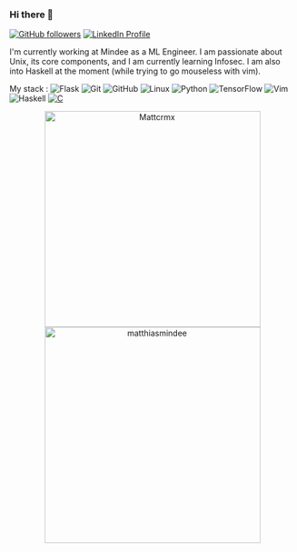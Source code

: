 ### Hi there 👋
[![GitHub followers](https://img.shields.io/github/followers/Mattcrmx?label=Follow&style=social)](https://github.com/Mattcrmx)
[![LinkedIn Profile](https://img.shields.io/badge/linkedin-%230077B5.svg?style=flat&logo=linkedin&logoColor=white)](https://www.linkedin.com/in/matthias-cremieux-4b1222153/)

I'm currently working at Mindee as a ML Engineer. I am passionate about Unix, its core components, and I am currently learning Infosec. I am also 
into Haskell at the moment (while trying to go mouseless with vim).

My stack :
![Flask](https://img.shields.io/badge/flask-%23000.svg?style=flat&logo=flask&logoColor=white)
![Git](https://img.shields.io/badge/git-%23F05033.svg?style=flat&logo=git&logoColor=white)
![GitHub](https://img.shields.io/badge/github-%23121011.svg?style=flat&logo=github&logoColor=white)
![Linux](https://img.shields.io/badge/Linux-FCC624?style=flat&logo=linux&logoColor=black)
![Python](https://img.shields.io/badge/python-3670A0?style=flat&logo=python&logoColor=ffdd54)
![TensorFlow](https://img.shields.io/badge/TensorFlow-FF6F00?style=for-the-badge&logo=tensorflow&logoColor=white)
![Vim](https://img.shields.io/badge/VIM-%2311AB00.svg?&style=for-the-badge&logo=vim&logoColor=white)
![Haskell](https://img.shields.io/badge/Haskell-5D4F85?style=for-the-badge&logo=haskell&logoColor=white)
[![C](https://i.imgur.com/zINUxVf.png)](https://en.wikipedia.org/wiki/C_(programming_language))

<p align="center">
<a href="https://github.com/Mattcrmx">
<img align="center" src="https://github-readme-stats.vercel.app/api?username=Mattcrmx&custom_title=My%20Personal%20GitHub%20Stats&include_all_commits=True&count_private=true&show_icons=true&locale=en&theme=dark&layout=compac" width="380" alt="Mattcrmx" />  
</a>
<a href="https://github.com/matthiasmindee">
<img align="center" src="https://github-readme-stats.vercel.app/api?username=matthiasmindee&custom_title=My%20Work%20GitHub%20Stats&include_all_commits=True&count_private=true&show_icons=true&locale=en&theme=dark&layout=compact" width="380" alt="matthiasmindee" />  
</a>
</p>
